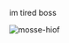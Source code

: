 im tired boss

<p align="left"> <img src="https://komarev.com/ghpvc/?username=mosse-hiof" alt="mosse-hiof" /> </p>

[outlook]:mustafa.sahin@hiof.no
